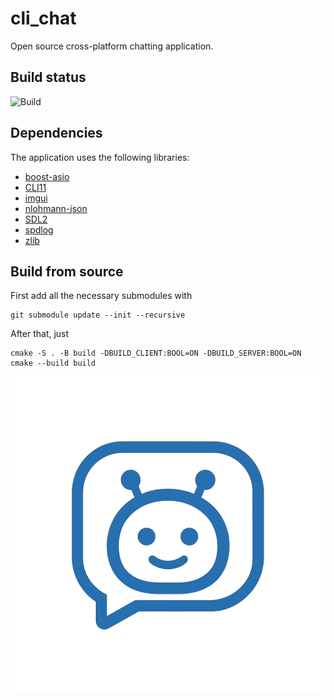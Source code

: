 # cli_chat

Open source cross-platform chatting application. 

## Build status

![Build](https://github.com/Sanmopre/cli_chat/actions/workflows/build.yml/badge.svg)

## Dependencies

The application uses the following libraries:
- [boost-asio](https://www.boost.org/doc/libs/1_89_0/doc/html/boost_asio.html)
- [CLI11](https://github.com/CLIUtils/CLI11)
- [imgui](https://github.com/ocornut/imgui)
- [nlohmann-json](https://github.com/nlohmann/json)
- [SDL2](https://www.libsdl.org/)
- [spdlog](https://github.com/gabime/spdlog)
- [zlib](https://github.com/madler/zlib)

## Build from source
First add all the necessary submodules with
```
git submodule update --init --recursive
```

After that, just
```
cmake -S . -B build -DBUILD_CLIENT:BOOL=ON -DBUILD_SERVER:BOOL=ON
cmake --build build
```

![logo](documentation/images/logo.png)